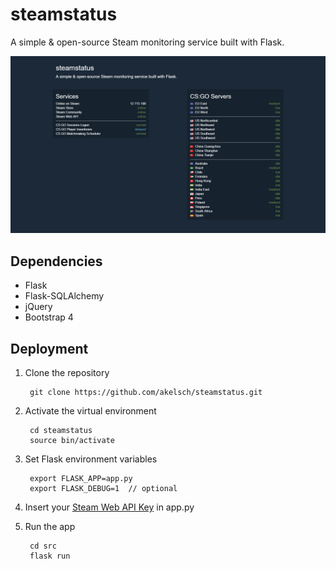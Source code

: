 # steamstatus
A simple &amp; open-source Steam monitoring service built with Flask.

<img src="https://raw.githubusercontent.com/akelsch/steamstatus/master/readme.png" width="540">

## Dependencies
* Flask
* Flask-SQLAlchemy
* jQuery
* Bootstrap 4

## Deployment
1. Clone the repository

        git clone https://github.com/akelsch/steamstatus.git

2. Activate the virtual environment

        cd steamstatus
        source bin/activate

3. Set Flask environment variables

        export FLASK_APP=app.py
        export FLASK_DEBUG=1  // optional

4. Insert your [Steam Web API Key](https://steamcommunity.com/dev/apikey) in app.py

5. Run the app

        cd src
        flask run
